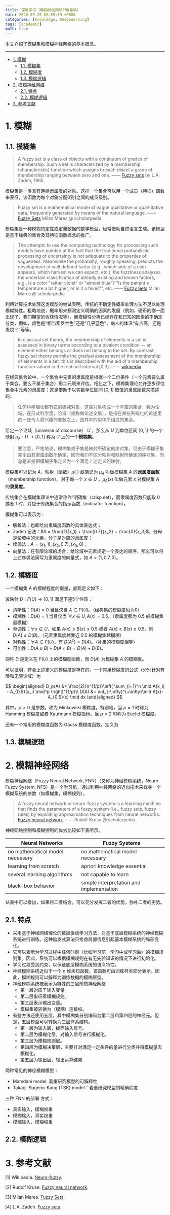 ```yaml
---
title: 深度学习（模糊神经网络FNN基础）
date: 2020-09-25 08:55:19 +0800
categories: [Knowledge, DeepLearning]
tags: [academic]
math: true
---
```


本文介绍了模糊集和模糊神经网络的基本概念。

<!--more-->

---

- [1. 模糊](#1-模糊)
  - [1.1. 模糊集](#11-模糊集)
  - [1.2. 模糊度](#12-模糊度)
  - [1.3. 模糊逻辑](#13-模糊逻辑)
- [2. 模糊神经网络](#2-模糊神经网络)
  - [2.1. 特点](#21-特点)
  - [2.2. 模糊逻辑](#22-模糊逻辑)
- [3. 参考文献](#3-参考文献)

# 1. 模糊

## 1.1. 模糊集

> A fuzzy set is a class of objects with a continuum of grades of membership. Such a set is characterized by a membership (characteristic) function which assigns to each object a grade of membership ranging between zero and one. —— [Fuzzy sets](https://www.sciencedirect.com/science/article/pii/S001999586590241X) by L.A. Zadeh, 1965

模糊集是一类具有连续隶属度的对象。这样一个集合可以用一个成员（特征）函数来表征，该函数为每个对象分配0到1之间的成员级别。

> Fuzzy set is a mathematical model of vague qualitative or quantitative data, frequently generated by means of the natural language. —— [Fuzzy Sets](http://www.scholarpedia.org/article/Fuzzy_systems) Milan Mares @ scholarpedia

模糊集是一种模糊的定性或定量数据的数学模型，经常借助自然语言生成。该模型是基于经典的集合及其特征函数概念的推广。


> The attempts to use the computing technology for processing such models have pointed at the fact that the traditional probabilistic processing of uncertainty is not adequate to the properties of vagueness. Meanwhile the probability, roughly speaking, predicts the development of well defined factor (e.g., which side of a coin appears, which harvest we can expect, etc.), the fuzziness analyzes the uncertain classification of already existing and known factors, e.g., is a color "rather violet" or "almost blue"? "Is the patient's temperature a bit higher, or is it a fever?", etc. —— [Fuzzy Sets](http://www.scholarpedia.org/article/Fuzzy_systems) Milan Mares @ scholarpedia

利用计算技术处理这类模型的尝试表明，传统的不确定性概率处理方法不足以处理模糊特性。粗略地说，概率用来预测定义明确的因素的发展（例如，硬币的哪一面出现了，我们期望的收获情况等），而模糊性分析已经存在和已知的因素的不确定分类，例如，颜色是“相当紫罗兰色”还是“几乎蓝色”，病人的体温“有点高，还是发烧？”等等。

> In classical set theory, the membership of elements in a set is assessed in binary terms according to a bivalent condition — an element either belongs or does not belong to the set. By contrast, fuzzy set theory permits the gradual assessment of the membership of elements in a set; this is described with the aid of a membership function valued in the real unit interval [0, 1]. —— [wikipedia](https://en.wikipedia.org/wiki/Fuzzy_set)

在经典集合论中，一个集合中元素的隶属度是根据一个二价条件（一个元素要么属于集合，要么不属于集合）用二元项来评估。相比之下，模糊集理论允许逐步评估集合中元素的隶属度；这是借助于以实数单位区间 $[0,1]$ 取值的隶属函数来描述的。

> 任何科学理论都有它的研究对象，这些对象构成一个不空的集合，称为论域。在形式科学里，论域（或称做论述全集），是指在某些系统化的论述里的一些令人感兴趣的变数之上，由其中的实体所组成的集合。

给定一个论域（universe of discourse） $U$ ，那么从 $U$ 到单位区间 $[0,1]$ 的一个映射 $\mu_A:U\rightarrow[0,1]$ 称为 $U$ 上的一个**模糊集**。

> 要注意，严格地说，模糊集或子集是映射所确定的序对集，但由于模糊子集完全由其隶属函数所确定，因而我们不区分映射和映射所确定的序对集，而总是直接把模糊子集定义为一个满足上述定义的映射。

模糊集可以记为 $A$，映射（函数）$\mu(\cdot)$ 或简记为 $\mu_A$ 叫做模糊集 $A$ 的**隶属度函数**（membership function）。对于每一个 $x\in U$ ，$\mu_A(x)$ 叫做元素 $x$ 对模糊集 $A$ 的**隶属度**。

传统集合在模糊集理论中通常称作“明确集（crisp set），而隶属度函数只能取 0 或者 1 时，对应于传统集合的指示函数（indicator function）。

模糊集可以表示为：

- 解析法：也即给出隶属度函数的具体表达式；
- Zadeh 记法：$A = \frac{1}{x_1} + \frac{0.7}{x_2} + \frac{0}{x_3}$，分母是论域中的元素，分子是对应的隶属度；
- 续偶法：$A = {(x_1,1),(x_2,0.7),(x_3,0)}$；
- 向量法：在有限论域的场合，给论域中元素规定一个表达的顺序，那么可以将上述序偶法简写为隶属度的向量式，如 $A=(1,0.7,0)$。

## 1.2. 模糊度

一个模糊集 $A$ 的模糊程度的衡量，直观定义如下：

设映射 $D:F(U)\rightarrow [0,1]$ 满足下述5个性质：

- 清晰性：$D(A) = 0$ 当且仅当 $A\in P(U)$。（经典集的模糊度恒为0）
- 模糊性：$D(A) = 1$ 当且仅当 $\forall x \in U, A(x) = 0.5$。（隶属度都为 0.5 的模糊集最模糊）
- 单调性：$\forall x\in U$，如果 $A(x)\leq B(x) \leq 0.5$ 或者 $A(x) \geq B(x) \geq 0.5$，则 $D(A)\leq D(B)$。（元素隶属度越靠近 0.5 的模糊集越模糊）
- 对称性：$\forall A\in F(U)$，有 $D(A^c)=D(A)$。（补集的模糊度相等）
- 可加性：$D(A\cup B) + D(A\cap B) = D(A) + D(B)$。

则称 $D$ 是定义在 $F(U)$ 上的模糊度函数，而 $D(A)$ 为模糊集 $A$ 的模糊度。

可以证明，符合上述定义的模糊度是存在的。一个常用模糊度的公式（分别针对有限和无限论域）为

$$
\begin{aligned}
  D_p(A) &= \frac{2}{n^{1/p}}\left( \sum_{i=1}^n \mid A(x_i) - A_{0.5}(x_i) \mid^p \right)^{1/p}\\
  D(A) &= \int_{-\infty}^{+\infty}\mid A(x)-A_{0.5}(x) \mid dx
\end{aligned}
$$

其中，$p>0$ 是参数，称为 Minkowski 模糊度。特别地，当 $p=1$ 时称为 Hamming 模糊度或者 Kaufmann 模糊指标。当 $p=2$ 时称为 Euclid 模糊度。

还有一个常用的模糊度函数为 Gauss 模糊度函数，定义为



## 1.3. 模糊逻辑



# 2. 模糊神经网络

模糊神经网络（Fuzzy Neural Network, FNN）（又称为神经模糊系统，Neuro-Fuzzy System, NFS）是一个学习机，通过利用神经网络的近似技术来找寻一个模糊系统的参数（如模糊集，模糊规则）。

> A fuzzy neural network or neuro-fuzzy system is a learning machine that finds the parameters of a fuzzy system (i.e., fuzzy sets, fuzzy rules) by exploiting approximation techniques from neural networks.
> [Fuzzy neural network](http://www.scholarpedia.org/article/Fuzzy_neural_network) —— Rudolf Kruse @ scholarpedia

神经网络控制和模糊控制的优劣比较如下表所示。

|Neural Networks|Fuzzy Systems|
|-|-|
no mathematical model necessary | no mathematical model necessary          
learning from scratch           | apriori knowledge essential              
several learning algorithms     | not capable to learn                     
black-box behavior              | simple interpretation and implementation

从表中可以看出，如果将二者结合，可以充分发挥二者的优势，弥补二者的劣势。

## 2.1. 特点

- 采用基于神经网络理论的数据驱动学习方法，对基于底层模糊系统的神经模糊系统进行训练。这种启发式算法只考虑局部信息引起基本模糊系统的局部变化。
- 它可以表示为学习过程中任何时刻（比如学习前，学习中或学习后）的模糊规则集。因此，系统可以根据模糊规则在有无先验知识的情况下进行初始化。
- 学习过程受到约束，以保证底层模糊系统的语义特性。
- 神经模糊系统近似于一个 n 维未知函数，该函数可由训练样本部分表示。因此，模糊规则可以解释为训练数据的模糊原型。
- 神经模糊系统被表示为特殊的三层前馈神经网络：
  - 第一层对应于输入变量。
  - 第二层象征着模糊规则。
  - 第三层表示输出变量。
  - 模糊集被转换为（模糊）连接权。
- 有些方法还使用五层，其中模糊集分别编码为第二层和第四层的神经元。但是，五层模型可以转换为三层体系结构。
  - 第一层为输入层，缓存输入信号。
  - 第二层为模糊化层，对输入信号进行模糊化。
  - 第三层为模糊规则层。
  - 第四层为模糊决策层，主要针对满足一定条件的量进行分类并将模糊量去模糊化。
  - 第五层为输出层，输出运算结果

两种常见的神经模糊模型：

- Mamdani model: 着重研究模型的可解释性
- Takagi-Sugeno-Kang (TSK) model：着重研究模型的精确程度

三种 FNN 的部署 方式：

- 真实输入，模糊权重
- 模糊输入，真实权重
- 模糊输入，模糊权重

## 2.2. 模糊逻辑


# 3. 参考文献

<span id="ref1">[1]</span>  Wikipedia. [Neuro-fuzzy](https://en.wikipedia.org/wiki/Neuro-fuzzy).

<span id="ref2">[2]</span> Rudolf Kruse. [Fuzzy neural network](http://www.scholarpedia.org/article/Fuzzy_neural_network).

<span id="ref3">[3]</span> Milan Mares. [Fuzzy Sets](http://www.scholarpedia.org/article/Fuzzy_systems).

[4] L.A. Zadeh. [Fuzzy sets](https://www.sciencedirect.com/science/article/pii/S001999586590241X).